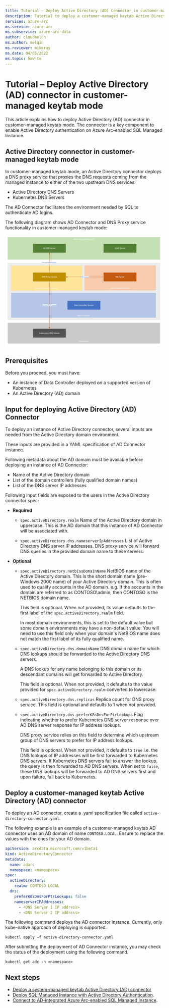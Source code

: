 ```yaml
---
title: Tutorial – Deploy Active Directory (AD) Connector in customer-managed keytab mode
description: Tutorial to deploy a customer-managed keytab Active Directory (AD) connector
services: azure-arc
ms.service: azure-arc
ms.subservice: azure-arc-data
author: cloudmelon
ms.author: melqin
ms.reviewer: mikeray
ms.date: 04/05/2022
ms.topic: how-to
---
```


# Tutorial – Deploy Active Directory (AD) connector in customer-managed keytab mode

This article explains how to deploy Active Directory (AD) connector in customer-managed keytab mode. The connector is a key component to enable Active Directory authentication on Azure Arc-enabled SQL Managed Instance.

## Active Directory connector in customer-managed keytab mode

In customer-managed keytab mode, an Active Directory connector deploys a DNS proxy service that proxies the DNS requests coming from the managed instance to either of the two upstream DNS services:
* Active Directory DNS Servers
* Kubernetes DNS Servers

The AD Connector facilitates the environment needed by SQL to authenticate AD logins.

The following diagram shows AD Connector and DNS Proxy service functionality in customer-managed keytab mode: 

![Active Directory connector](media/active-directory-deployment/active-directory-connector-customer-managed.png)

## Prerequisites

Before you proceed, you must have:

* An instance of Data Controller deployed on a supported version of Kubernetes
* An Active Directory (AD) domain

## Input for deploying Active Directory (AD) Connector

To deploy an instance of Active Directory connector, several inputs are needed from the Active Directory domain environment.

These inputs are provided in a YAML specification of AD Connector instance.

Following metadata about the AD domain must be available before deploying an instance of AD Connector:
* Name of the Active Directory domain
* List of the domain controllers (fully qualified domain names)
* List of the DNS server IP addresses

Following input fields are exposed to the users in the Active Directory connector spec:

- **Required**

   - `spec.activeDirectory.realm`
     Name of the Active Directory domain in uppercase. This is the AD domain that this instance of AD Connector will be associated with.
   
   - `spec.activeDirectory.dns.nameserverIpAddresses`
      List of Active Directory DNS server IP addresses. DNS proxy service will forward DNS queries in the provided domain name to these servers.

- **Optional**

   - `spec.activeDirectory.netbiosDomainName` NetBIOS name of the Active Directory domain. This is the short domain name (pre-Windows 2000 name) of your Active Directory domain. This is often used to qualify accounts in the AD domain. e.g. if the accounts in the domain are referred to as CONTOSO\admin, then CONTOSO is the NETBIOS domain name.
      
      This field is optional. When not provided, its value defaults to the first label of the `spec.activeDirectory.realm` field.
    
      In most domain environments, this is set to the default value but some domain environments may have a non-default value. You will need to use this field only when your domain's NetBIOS name does not match the first label of its fully qualified name.

  - `spec.activeDirectory.dns.domainName` 
      DNS domain name for which DNS lookups should be forwarded to the Active Directory DNS servers.

      A DNS lookup for any name belonging to this domain or its descendant domains will get forwarded to Active Directory.

      This field is optional. When not provided, it defaults to the value provided for `spec.activeDirectory.realm` converted to lowercase.

  - `spec.activeDirectory.dns.replicas` 
      Replica count for DNS proxy service. This field is optional and defaults to 1 when not provided.

  - `spec.activeDirectory.dns.preferK8sDnsForPtrLookups`
      Flag indicating whether to prefer Kubernetes DNS server response over AD DNS server response for IP address lookups.

      DNS proxy service relies on this field to determine which upstream group of DNS servers to prefer for IP address lookups.

      This field is optional. When not provided, it defaults to `true` i.e. the DNS lookups of IP addresses will be first forwarded to Kubernetes DNS servers. If Kubernetes DNS servers fail to answer the lookup, the query is then forwarded to AD DNS servers. When set to `false`, these DNS lookups will be forwarded to AD DNS servers first and upon failure, fall back to Kubernetes.


## Deploy a customer-managed keytab Active Directory (AD) connector

To deploy an AD connector, create a .yaml specification file called `active-directory-connector.yaml`.

The following example is an example of a customer-managed keytab AD connector uses an AD domain of name `CONTOSO.LOCAL`. Ensure to replace the values with the ones for your AD domain.

```yaml
apiVersion: arcdata.microsoft.com/v1beta1
kind: ActiveDirectoryConnector
metadata:
  name: adarc
  namespace: <namespace>
spec:
  activeDirectory:
    realm: CONTOSO.LOCAL
  dns:
    preferK8sDnsForPtrLookups: false
    nameserverIPAddresses:
      - <DNS Server 1 IP address>
      - <DNS Server 2 IP address>
```

The following command deploys the AD connector instance. Currently, only kube-native approach of deploying is supported.

```console
kubectl apply –f active-directory-connector.yaml
```

After submitting the deployment of AD Connector instance, you may check the status of the deployment using the following command.

```console
kubectl get adc -n <namespace>
```

## Next steps
* [Deploy a system-managed keytab Active Directory (AD) connector](deploy-system-managed-keytab-active-directory-connector.md)
* [Deploy SQL Managed Instance with Active Directory Authentication](deploy-active-directory-sql-managed-instance.md).
* [Connect to AD-integrated Azure Arc-enabled SQL Managed Instance](connect-active-directory-sql-managed-instance.md).

